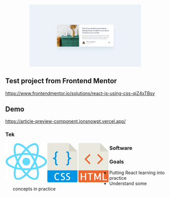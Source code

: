 <p align="center">
  <img src="https://github.com/jonsnowpt/articlePreviewComponent/blob/main/src/assets/frontendmentor_project-min.jpg" alt="Frontend Mentor Project 1" width="70%" />
</p>

## Test project from Frontend Mentor

https://www.frontendmentor.io/solutions/react-js-using-css-qiZ4xTBsy


## Demo

https://article-preview-component.jonsnowpt.vercel.app/

### Tek

<div>
  <img src="https://github.com/jonsnowpt/articlePreviewComponent/blob/main/src/assets/1280px-React-icon.svg" alt="React" align="left">
  </div>
  <div>
  <img src="https://github.com/jonsnowpt/articlePreviewComponent/blob/main/src/assets/23_-_CSS_File_Flat-512.svg" alt="CSS" align="left">
  </div>
    <div>
  <img src="https://github.com/jonsnowpt/articlePreviewComponent/blob/main/src/assets/760858_html_512x512.svg" alt="HTML" align="left">
  </div>



### Software


### Goals

- Putting React learning into practice
- Understand some concepts in practice

